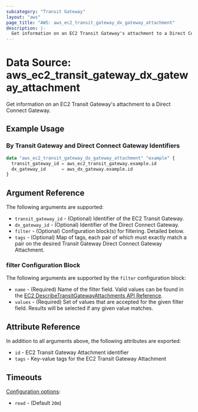 ```yaml
---
subcategory: "Transit Gateway"
layout: "aws"
page_title: "AWS: aws_ec2_transit_gateway_dx_gateway_attachment"
description: |-
  Get information on an EC2 Transit Gateway's attachment to a Direct Connect Gateway
---
```


# Data Source: aws_ec2_transit_gateway_dx_gateway_attachment

Get information on an EC2 Transit Gateway's attachment to a Direct Connect Gateway.

## Example Usage

### By Transit Gateway and Direct Connect Gateway Identifiers

```terraform
data "aws_ec2_transit_gateway_dx_gateway_attachment" "example" {
  transit_gateway_id = aws_ec2_transit_gateway.example.id
  dx_gateway_id      = aws_dx_gateway.example.id
}
```

## Argument Reference

The following arguments are supported:

* `transit_gateway_id` - (Optional) Identifier of the EC2 Transit Gateway.
* `dx_gateway_id` - (Optional) Identifier of the Direct Connect Gateway.
* `filter` - (Optional) Configuration block(s) for filtering. Detailed below.
* `tags` - (Optional) Map of tags, each pair of which must exactly match a pair on the desired Transit Gateway Direct Connect Gateway Attachment.

### filter Configuration Block

The following arguments are supported by the `filter` configuration block:

* `name` - (Required) Name of the filter field. Valid values can be found in the [EC2 DescribeTransitGatewayAttachments API Reference](https://docs.aws.amazon.com/AWSEC2/latest/APIReference/API_DescribeTransitGatewayAttachments.html).
* `values` - (Required) Set of values that are accepted for the given filter field. Results will be selected if any given value matches.

## Attribute Reference

In addition to all arguments above, the following attributes are exported:

* `id` - EC2 Transit Gateway Attachment identifier
* `tags` - Key-value tags for the EC2 Transit Gateway Attachment

## Timeouts

[Configuration options](https://www.terraform.io/docs/configuration/blocks/resources/syntax.html#operation-timeouts):

- `read` - (Default `20m`)
